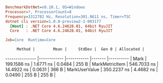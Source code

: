 ``` ini

BenchmarkDotNet=v0.10.1, OS=Windows
Processor=?, ProcessorCount=8
Frequency=3312782 Hz, Resolution=301.8611 ns, Timer=TSC
dotnet cli version=1.0.0-preview2-1-003177
  [Host] : .NET Core 4.6.24628.01, 64bit RyuJIT
  Core   : .NET Core 4.6.24628.01, 64bit RyuJIT

Job=Core  Runtime=Core  

```
         Method |        Mean |     StdDev |  Gen 0 | Allocated |
--------------- |------------ |----------- |------- |---------- |
           Mark | 199.1586 ns |  1.6771 ns | 0.0484 |     255 B |
 MarkMetricItem | 546.7033 ns | 14.4922 ns | 0.0631 |     366 B |
  MarkUserValue | 350.2237 ns |  4.4682 ns | 0.0490 |     255 B |
 255 B |
